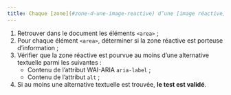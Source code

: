 ```yaml
---
title: Chaque [zone](#zone-d-une-image-reactive) d’une [image réactive](#image-reactive) (balise `<area>`) [porteuse d’information](#image-porteuse-d-information) a-t-elle une [alternative textuelle](#alternative-textuelle-image) ?
---
```


1. Retrouver dans le document les éléments `<area>` ;
2. Pour chaque élément `<area>`, déterminer si la zone réactive est porteuse d’information ;
3. Vérifier que la zone réactive est pourvue au moins d’une alternative textuelle parmi les suivantes :
    * Contenu de l’attribut WAI-ARIA `aria-label` ;
    * Contenu de l’attribut `alt` ;
4. Si au moins une alternative textuelle est trouvée, **le test est validé**.
